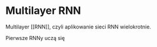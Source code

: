 # Multilayer RNN

Multilayer [[RNN]], czyli aplikowanie sieci RNN wielokrotnie.

Pierwsze RNNy uczą się 